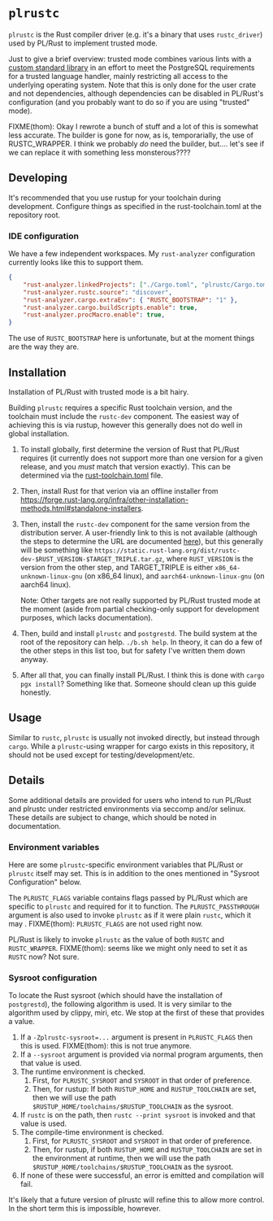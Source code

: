 # `plrustc`

`plrustc` is the Rust compiler driver (e.g. it's a binary that uses `rustc_driver`) used by PL/Rust to implement trusted mode.

Just to give a brief overview: trusted mode combines various lints with a [custom standard library](https://github.com/tcdi/postgrestd) in an effort to meet the PostgreSQL requirements for a trusted language handler, mainly restricting all access to the underlying operating system. Note that this is only done for the user crate and not dependencies, although dependencies can be disabled in PL/Rust's configuration (and you probably want to do so if you are using "trusted" mode).

FIXME(thom): Okay I rewrote a bunch of stuff and a lot of this is somewhat less accurate. The builder is gone for now, as is, temporarially, the use of RUSTC_WRAPPER. I think we probably *do* need the builder, but.... let's see if we can replace it with something less monsterous????

## Developing

It's recommended that you use rustup for your toolchain during development. Configure things as specified in the rust-toolchain.toml at the repository root.

### IDE configuration

We have a few independent workspaces. My `rust-analyzer` configuration currently looks like this to support them.

```json
{
    "rust-analyzer.linkedProjects": ["./Cargo.toml", "plrustc/Cargo.toml"],
    "rust-analyzer.rustc.source": "discover",
    "rust-analyzer.cargo.extraEnv": { "RUSTC_BOOTSTRAP": "1" },
    "rust-analyzer.cargo.buildScripts.enable": true,
    "rust-analyzer.procMacro.enable": true,
}
```

The use of `RUSTC_BOOTSTRAP` here is unfortunate, but at the moment things are the way they are.

## Installation

Installation of PL/Rust with trusted mode is a bit hairy.

Building `plrustc` requires a specific Rust toolchain version, and the toolchain must include the `rustc-dev` component. The easiest way of achieving this is via rustup, however this generally does not do well in global installation.

1. To install globally, first determine the version of Rust that PL/Rust requires (it currently does not support more than one version for a given release, and you *must* match that version exactly). This can be determined via the [rust-toolchain.toml](https://github.com/tcdi/plrust/blob/main/rust-toolchain.toml) file.

2. Then, install Rust for that verion via an offline installer from <https://forge.rust-lang.org/infra/other-installation-methods.html#standalone-installers>.

3. Then, install the `rustc-dev` component for the same version from the distribution server. A user-friendly link to this is not available (although the steps to determine the URL are documented [here](https://forge.rust-lang.org/infra/channel-layout.html)), but this generally will be something like `https://static.rust-lang.org/dist/rustc-dev-$RUST_VERSION-$TARGET_TRIPLE.tar.gz`, where `RUST_VERSION` is the version from the other step, and TARGET_TRIPLE is either `x86_64-unknown-linux-gnu` (on x86_64 linux), and `aarch64-unknown-linux-gnu` (on aarch64 linux).

    Note: Other targets are not really supported by PL/Rust trusted mode at the moment (aside from partial checking-only support for development purposes, which lacks documentation).

4. Then, build and install `plrustc` and `postgrestd`. The build system at the root of the repository can help. `./b.sh help`. In theory, it can do a few of the other steps in this list too, but for safety I've written them down anyway.

5. After all that, you can finally install PL/Rust. I think this is done with `cargo pgx install`? Something like that. Someone should clean up this guide honestly.

## Usage

Similar to `rustc`, `plrustc` is usually not invoked directly, but instead through `cargo`. While a `plrustc`-using wrapper for cargo exists in this repository, it should not be used except for testing/development/etc.

## Details

Some additional details are provided for users who intend to run PL/Rust and plrustc under restricted environments via seccomp and/or selinux. These details are subject to change, which should be noted in documentation.

### Environment variables

Here are some `plrustc`-specific environment variables that PL/Rust or `plrustc` itself may set. This is in addition to the ones mentioned in "Sysroot Configuration" below.

The `PLRUSTC_FLAGS` variable contains flags passed by PL/Rust which are specific to `plrustc` and required for it to function. The `PLRUSTC_PASSTHROUGH` argument is also used to invoke `plrustc` as if it were plain `rustc`, which it may . FIXME(thom): `PLRUSTC_FLAGS` are not used right now.

PL/Rust is likely to invoke `plrustc` as the value of both `RUSTC` and
`RUSTC_WRAPPER`. FIXME(thom): seems like we might only need to set it as `RUSTC` now? Not sure.

### Sysroot configuration

To locate the Rust sysroot (which should have the installation of `postgrestd`), the following algorithm is used. It is very similar to the algorithm used by clippy, miri, etc. We stop at the first of these that provides a value.

1. If a `-Zplrustc-sysroot=...` argument is present in `PLRUSTC_FLAGS` then this is used. FIXME(thom): this is not true anymore.
2. If a `--sysroot` argument is provided via normal program arguments, then that value is used.
3. The runtime environment is checked.
   1. First, for `PLRUSTC_SYSROOT` and `SYSROOT` in that order of preference.
   2. Then, for rustup: If both `RUSTUP_HOME` and `RUSTUP_TOOLCHAIN` are set, then we will use the path `$RUSTUP_HOME/toolchains/$RUSTUP_TOOLCHAIN` as the sysroot.
4. If `rustc` is on the path, then `rustc --print sysroot` is invoked and that value is used.
5. The compile-time environment is checked.
   1. First, for `PLRUSTC_SYSROOT` and `SYSROOT` in that order of preference.
   2. Then, for rustup, if both `RUSTUP_HOME` and `RUSTUP_TOOLCHAIN` are set in the environment at runtime, then we will use the path `$RUSTUP_HOME/toolchains/$RUSTUP_TOOLCHAIN` as the sysroot.
6. If none of these were successful, an error is emitted and compilation will fail.

It's likely that a future version of plrustc will refine this to allow more control. In the short term this is impossible, howrever.


